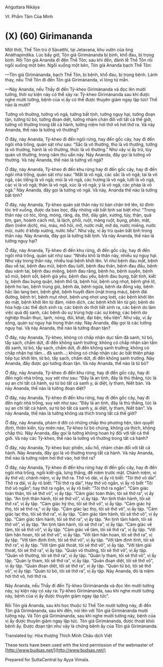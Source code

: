  

Aṅguttara Nikāya

VI. Phẩm Tâm Của Mình

# (X) (60) Girimananda

Một thời, Thế Tôn trú ở Sàvatthi, tại Jetavana, khu vườn của ông Anàthapindika. Lúc bấy giờ, Tôn giả Girimànanda bị bịnh, khổ đau, bị trọng bịnh. Rồi Tôn giả Ananda đi đến Thế Tôn; sau khi đến, đảnh lễ Thế Tôn rồi ngồi xuống một bên. Ngồi xuống một bên, Tôn giả Ananda bạch Thế Tôn:

—Tôn giả Girimànanda, bạch Thế Tôn, bị bệnh, khổ đau, bị trọng bệnh. Lành thay, nếu Thế Tôn đi đến Tôn giả Girimànanda, vì lòng từ mẫn.

—Này Ananda, nếu Thầy đi đến Tỷ-kheo Girimànanda và đọc lên mười tưởng, thời sự kiện này có thể xảy ra: Tỷ-kheo Girimànanda sau khi được nghe mười tưởng, bệnh của vị ấy có thể được thuyên giảm ngay lập tức! Thế nào là mười?

Tưởng vô thường, tưởng vô ngã, tưởng bất tịnh, tưởng nguy hại, tưởng đoạn tận, tưởng từ bỏ, tưởng đoạn diệt, tưởng nhàm chán đối với tất cả thế giới, tưởng vô thường trong tất cả hành, tưởng niệm hơi thở vô hơi thở ra. Và này Ananda, thế nào là tưởng vô thường?

Ở đây, này Ananda, Tỷ-kheo đi đến ngôi rừng, hay đến gốc cây, hay đi đến ngôi nhà trống, quán sát như sau: “Sắc là vô thường, thọ là vô thường, tưởng là vô thường, hành là vô thường, thức là vô thường.” Như vậy vị ấy trú, tùy quán vô thường, trong năm thú uẩn này. Này Ananda, đây gọi là tưởng vô thường. Và này Ananda, thế nào là tưởng vô ngã?

Ở đây, này Ananda, Tỷ-kheo đi đến khu rừng hay đi đến gốc cây, hay đi đến ngôi nhà trống, quán sát như sau: “Mắt là vô ngã, các sắc là vô ngã; tai là vô ngã, các tiếng là vô ngã; mũi là vô ngã, các hương là vô ngã; lưỡi là vô ngã, các vị là vô ngã; thân là vô ngã, xúc là vô ngã; ý là vô ngã, các pháp là vô ngã.” Này Ananda, đây gọi là tưởng vô ngã. Và này, Ananda thế nào là tưởng bất tịnh?

Ở đây, này Ananda, Tỷ-kheo quán sát thân này từ bàn chân trở lên, từ đỉnh tóc trở xuống, được da bao bọc, đầy những vật bất tịnh sai biệt như: “Trong thân này có tóc, lông, móng, răng, da, thịt, dây gân, xương, tủy, thận, quả tim, gan, hoành cách mô, lá lách, phổi, ruột, màng ruột, bụng, phân, mật, đàm (niêm dịch), mủ, máu, mồ hôi, mỡ, nước mắt, mỡ da, nước miếng, nước mũi, nước ở khớp xương, nước tiểu”. Như vậy, vị ấy trú quán bất tịnh trong thân này. Này Ananda, đây gọi là tưởng bất tịnh. Và này Ananda, thế nào là tưởng nguy hại?

Ở đây, này Ananda, Tỷ-kheo đi đến khu rừng, đi đến gốc cây, hay đi đến ngôi nhà trống, quán sát như sau: “Nhiều khổ là thân này, nhiều sự nguy hại. Như vậy trong thân này, nhiều loại bệnh khởi lên. Ví như bệnh đau mắt, bệnh đau về tai, bệnh đau mũi, bệnh đau lưỡi, bệnh đau thân, bệnh đau đầu, bệnh đau vành tai, bệnh đau miệng, bệnh đau răng, bệnh ho, bệnh suyễn, bệnh sổ mũi, bệnh sốt, bệnh già yếu, bệnh đau yếu, bệnh đau bụng, bất tỉnh, kiết lỵ, bệnh đau bụng quặn, bệnh thổ tả, bệnh hủi, bệnh ung nhọt, bệnh ghẻ lở, bệnh ho lao, bệnh trúng gió, bệnh da, bệnh ngứa, bệnh da đóng vảy, bệnh hắc lào lang ben, bệnh ghẻ, bệnh huyết đảm (mật trong máu), bệnh đái đường, bệnh trĩ, bệnh mụt nhọt, bệnh ung nhọt ung loét, các bệnh khởi lên do mật, bệnh khởi lên từ đàm, niêm dịch, các bệnh khởi lên từ gió; bệnh do hòa hợp các thể dịch sinh ra; các bệnh do thời tiết sinh ra, các bệnh do làm việc quá độ sanh, các bệnh do sự trùng hợp các sự kiêng; các bệnh do nghiệp thuần thục, lạnh, nóng, đói, khát, đại tiện, tiểu tiện”. Như vậy, vị ấy sống, quán sự nguy hại trong thân này. Này Ananda, đây gọi là các tưởng nguy hại. Và này Ananda, thế nào là tưởng đoạn tận?

Ở đây, này Ananda, Tỷ-kheo, không có chấp nhận dục tầm đã sanh, từ bỏ, tẩy sạch, chấm dứt, đi đến không sanh trưởng; không có chấp nhận sân tầm đã sanh, từ bỏ, tẩy sạch, chấm dứt, đi đến không sanh trưởng; không có chấp nhận hại tầm... đã sanh...; không có chấp nhận các ác bất thiện pháp tiếp tục khởi lên, từ bỏ, tẩy sạch, chấm dứt, đi đến không sanh trưởng. Này Ananda, đây được gọi tưởng đoạn tận. Và này Ananda, thế nào là từ bỏ?

Ở đây, này Ananda, Tỷ-kheo đi đến khu rừng, hay đi đến gốc cây, hay đi đến ngôi nhà trống, suy xét như sau: “Ðây là an tịnh, đây là thù thắng, tức là sự an chỉ tất cả hành, sự từ bỏ tất cả sanh y, ái diệt, ly tham, Niết bàn. Và này Ananda, thế nào là tưởng đoạn diệt?

Ở đây, này Ananda, Tỷ-kheo đi đến khu rừng, hay đi đến gốc cây, hay đi đến ngôi nhà trống, suy xét như sau: “Ðây là an tịnh, đây là thù thắng, tức là sự an chỉ tất cả hành, sự từ bỏ tất cả sanh y, ái diệt, ly tham, Niết bàn”. Và này Ananda, thế nào là tưởng không ưa thích trong tất cả thế giới?

Ở đây, này Ananda, phàm ở đời có những chấp thủ phương tiện, tâm quyết định, thiên kiến, tùy miên nào, Tỷ-kheo từ bỏ chúng, không ưa thích, không chấp thủ. Này Ananda, đây gọi là tưởng không hoan hỷ đối với tất cả thế giới. Và này các Tỷ-kheo, thế nào là tưởng vô thường trong tất cả hành?

Ở đây, này Ananda, Tỷ-kheo bực phiền, xấu hổ, nhàm chán đối với tất cả hành. Này Ananda, đây gọi là vô thường trong tất cả hành. Và này Ananda, thế nào là tưởng niệm hơi thở vào, hơi thở ra?

Ở đây, này Ananda, Tỷ-kheo đi đến khu rừng hay đi đến gốc cây, hay đi đến ngôi nhà trống, ngồi kiết-già, lưng thẳng, để niệm trước mặt. Chánh niệm, vị ấy thở vô; chánh niệm, vị ấy thở ra. Thở vô dài, vị ấy rõ biết: “Tôi thở vô dài”. Thở ra dài, vị ấy rõ biết: “Tôi thở ra dài”, Hay thở vô ngắn, vị ấy rõ biết “Tôi thở vô ngắn”; hay thở ra ngắn, vị ấy rõ biết: “Tôi thở ra ngắn”. “Cảm giác toàn thân, tôi sẽ thở vô”, vị ấy tập. “Cảm giác toàn thân, tôi sẽ thở ra”, vị ấy tập. “An tịnh thân hành, tôi sẽ thở vô”, vị ấy tập. “An tịnh thân hành, tôi sẽ thở ra”, vị ấy tập. “Cảm giác hỷ thọ, tôi sẽ thở vô”, vị ấy tập. “Cảm giác hỷ thọ, tôi sẽ thở ra,” vị ấy tập. “Cảm giác lạc thọ, tôi sẽ thở vô”, vị ấy tập. “Cảm giác lạc thọ, tôi sẽ thở ra”, vị ấy tập. “Cảm giác tâm hành, tôi sẽ thở vô”, vị ấy tập. “Cảm giác tâm hành, tôi sẽ thở ra”, vị ấy tập. “An tịnh tâm hành, tôi sẽ thở vô”, vị ấy tập. “An tịnh tâm hành, tôi sẽ thở ra”, vị ấy tập. “Cảm giác về tâm, tôi sẽ thở vô”, vị ấy tập. “Cảm giác về tâm, tôi sẽ thở ra”, vị ấy tập. “Với tâm hân hoan, tôi sẽ thở vô”, vị ấy tập. “Với tâm hân hoan, tôi sẽ thở ra”, vị ấy tập. “Với tâm định tĩnh, tôi sẽ thở vô”, vị ấy tập. “Với tâm định tĩnh, tôi sẽ thở ra”, vị ấy tập. “Với tâm giải thoát, tôi sẽ thở vô”, vị ấy tập. “Với tâm giải thoát, tôi sẽ thở ra”, vị ấy tập. “Quán vô thường, tôi sẽ thở vô”, vị ấy tập. “Quán vô thường, tôi sẽ thở ra”, vị ấy tập. “Quán ly tham, tôi sẽ thở vô”, vị ấy tập. “Quán ly tham, tôi sẽ thở ra”, vị ấy tập. “Quán đoạn diệt, tôi sẽ thở vô”, vị ấy tập. “Quán đoạn diệt, tôi sẽ thở ra”, vị ấy tập. “Quán từ bỏ, tôi sẽ thở vô”, vị ấy tập. “Quán từ bỏ, tôi sẽ thở ra”, vị ấy tập. Này Ananda, đó là niệm hơi thở vô, hơi thở ra.

Này Ananda, nếu Thầy đi đến Tỷ-kheo Girimànanda và đọc lên mười tưởng này, sự kiện này có xảy ra: Tỷ-kheo Girimànanda, sau khi nghe mười tưởng này, bệnh của vị ấy được thuyên giảm ngay lập tức”.

Rồi Tôn giả Ananda, sau khi học thuộc từ Thế Tôn mười tưởng này, đi đến Tôn giả Girimànanda, sau khi đến, nói lên với Tôn giả Girimànanda mười tưởng này. Và Tôn giả Girimànanda, sau khi nghe mười tưởng này, bệnh của vị ấy được thuyên giảm ngay lập tức. Tôn giả Girimànanda, được thoát khỏi bệnh ấy. Ðược đoạn tận như vậy là chứng bệnh ấy của Tôn giả Girimànanda.

Translated by: Hòa thượng Thích Minh Châu dịch Việt

These texts have been used with the kind permission of the webmaster of [http://www.budsas.net/](http://www.budsas.net/)

Prepared for SuttaCentral by Ayya Vimala.